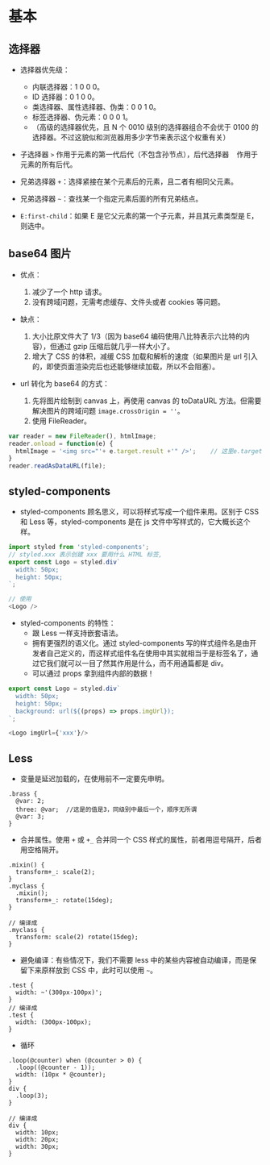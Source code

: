 # 基本

## 选择器

- 选择器优先级：
  - 内联选择器：1 0 0 0。
  - ID 选择器：0 1 0 0。
  - 类选择器、属性选择器、伪类：0 0 1 0。
  - 标签选择器、伪元素：0 0 0 1。
  - （高级的选择器优先，且 N 个 0010 级别的选择器组合不会优于 0100 的选择器。不过这貌似和浏览器用多少字节来表示这个权重有关）

- 子选择器 `>` 作用于元素的第一代后代（不包含孙节点），后代选择器 ` ` 作用于元素的所有后代。

- 兄弟选择器 `+`：选择紧接在某个元素后的元素，且二者有相同父元素。

- 兄弟选择器 `~`：查找某一个指定元素后面的所有兄弟结点。

- `E:first-child`：如果 E 是它父元素的第一个子元素，并且其元素类型是 E，则选中。

## base64 图片

- 优点：
  1. 减少了一个 http 请求。
  2. 没有跨域问题，无需考虑缓存、文件头或者 cookies 等问题。
  
- 缺点：
  1. 大小比原文件大了 1/3（因为 base64 编码使用八比特表示六比特的内容），但通过 gzip 压缩后就几乎一样大小了。
  2. 增大了 CSS 的体积，减缓 CSS 加载和解析的速度（如果图片是 url 引入的，即使页面渲染完后也还能够继续加载，所以不会阻塞）。

- url 转化为 base64 的方式：
  1. 先将图片绘制到 canvas 上，再使用 canvas 的 toDataURL 方法。但需要解决图片的跨域问题 `image.crossOrigin = ''`。
  2. 使用 FileReader。

```js
var reader = new FileReader(), htmlImage;
reader.onload = function(e) {
  htmlImage = '<img src="'+ e.target.result +'" />';    // 这里e.target.result就是base64编码
}
reader.readAsDataURL(file);
```


## styled-components

- styled-components 顾名思义，可以将样式写成一个组件来用。区别于 CSS 和 Less 等，styled-components 是在 js 文件中写样式的，它大概长这个样。

```js
import styled from 'styled-components';
// styled.xxx 表示创建 xxx 要用什么 HTML 标签,
export const Logo = styled.div`
  width: 50px;
  height: 50px;
`;

// 使用
<Logo />
```

- styled-components 的特性：
  - 跟 Less 一样支持嵌套语法。
  - 拥有更强烈的语义化。通过 styled-components 写的样式组件名是由开发者自己定义的，而这样式组件名在使用中其实就相当于是标签名了，通过它我们就可以一目了然其作用是什么，而不用通篇都是 div。
  - 可以通过 props 拿到组件内部的数据！

```js
export const Logo = styled.div`
  width: 50px;
  height: 50px;
  background: url(${(props) => props.imgUrl});
`;

<Logo imgUrl={'xxx'}/>
```

## Less

- 变量是延迟加载的，在使用前不一定要先申明。

```less
.brass {
  @var: 2;
  three: @var;  //这是的值是3，同级别中最后一个，顺序无所谓
  @var: 3;
}
```

- 合并属性。使用 `+` 或 `+_` 合并同一个 CSS 样式的属性，前者用逗号隔开，后者用空格隔开。

```less
.mixin() {
  transform+_: scale(2);
}
.myclass {
  .mixin();
  transform+_: rotate(15deg);
}

// 编译成
.myclass {
  transform: scale(2) rotate(15deg);
}
```

- 避免编译：有些情况下，我们不需要 less 中的某些内容被自动编译，而是保留下来原样放到 CSS 中，此时可以使用 `~`。

```less
.test {
  width: ~'(300px-100px)';
}
// 编译成
.test {
  width: (300px-100px);
}
```

- 循环

```less
.loop(@counter) when (@counter > 0) {
  .loop((@counter - 1));    
  width: (10px * @counter); 
}
div {
  .loop(3);
}

// 编译成
div {
  width: 10px;
  width: 20px;
  width: 30px;
}
```
